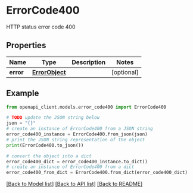 # ErrorCode400

HTTP status error code 400

## Properties

Name | Type | Description | Notes
------------ | ------------- | ------------- | -------------
**error** | [**ErrorObject**](ErrorObject.md) |  | [optional] 

## Example

```python
from openapi_client.models.error_code400 import ErrorCode400

# TODO update the JSON string below
json = "{}"
# create an instance of ErrorCode400 from a JSON string
error_code400_instance = ErrorCode400.from_json(json)
# print the JSON string representation of the object
print(ErrorCode400.to_json())

# convert the object into a dict
error_code400_dict = error_code400_instance.to_dict()
# create an instance of ErrorCode400 from a dict
error_code400_from_dict = ErrorCode400.from_dict(error_code400_dict)
```
[[Back to Model list]](../README.md#documentation-for-models) [[Back to API list]](../README.md#documentation-for-api-endpoints) [[Back to README]](../README.md)


